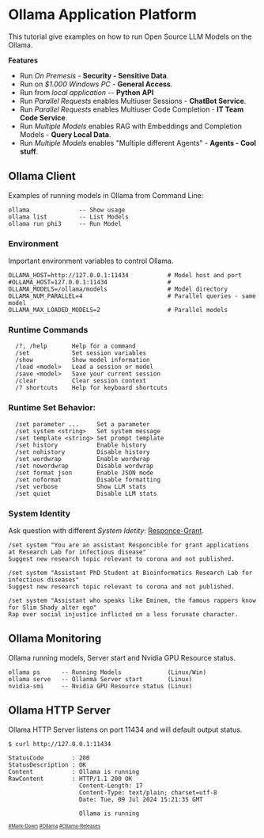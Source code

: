 # Ollama Application Platform
This tutorial give examples on how to run Open Source LLM Models on the Ollama.  

**Features**
* Run *On Premesis* - **Security - Sensitive Data**.
* Run on *$1.000 Windows PC* - **General Access**.
* Run from *local application* -- **Python API** 
* Run *Parallel Requests* enables Multiuser Sessions - **ChatBot Service**.
* Run *Parallel Requests* enables Multiuser Code Completion - **IT Team Code Service**.
* Run *Multiple Models* enables RAG with Embeddings and Completion Models - **Query Local Data**.
* Run *Multiple Models* enables "Multiple different Agents" - **Agents - Cool stuff**.

## Ollama Client
Examples of running models in Ollama from Command Line:
```
ollama              -- Show usage
ollama list         -- List Models
ollama run phi3     -- Run Model
```
### Environment
Important environment variables to control Ollama.
```
OLLAMA_HOST=http://127.0.0.1:11434           # Model host and port
#OLLAMA_HOST=127.0.0.1:11434                 # 
OLLAMA_MODELS=/ollama/models                 # Model directory
OLLAMA_NUM_PARALLEL=4                        # Parallel queries - same model
OLLAMA_MAX_LOADED_MODELS=2                   # Parallel models
```
### Runtime Commands
```
  /?, /help       Help for a command
  /set            Set session variables
  /show           Show model information
  /load <model>   Load a session or model
  /save <model>   Save your current session
  /clear          Clear session context
  /? shortcuts    Help for keyboard shortcuts
```
### Runtime Set Behavior:
```
  /set parameter ...     Set a parameter
  /set system <string>   Set system message
  /set template <string> Set prompt template
  /set history           Enable history
  /set nohistory         Disable history
  /set wordwrap          Enable wordwrap
  /set nowordwrap        Disable wordwrap
  /set format json       Enable JSON mode
  /set noformat          Disable formatting
  /set verbose           Show LLM stats
  /set quiet             Disable LLM stats
```
### System Identity
Ask question with different *System Idetity*: [Responce-Grant](https://github.com/danishdyna/LLM/blob/main/Responce-Grant.md).
```
/set system "You are an assistant Responcible for grant applications at Research Lab for infectious disease"
Suggest new research topic relevant to corona and not published.
```
```
/set system "Assistant PhD Student at Bioinformatics Research Lab for infectious diseases"
Suggest new research topic relevant to corona and not published.
```
```
/set system "Assistant who speaks like Eminem, the famous rappers know for Slim Shady alter ego"
Rap over social injustice inflicted on a less forunate character. 
```
## Ollama Monitoring
Ollama running models, Server start and Nvidia GPU Resource status.
```
ollama ps      -- Running Models             (Linux/Win)
ollama serve   -- Ollanma Server start       (Linux)
nvidia-smi     -- Nvidia GPU Resource status (Linux)
```
## Ollama HTTP Server
Ollama HTTP Server listens on port 11434 and will default output status.
```
$ curl http://127.0.0.1:11434

StatusCode        : 200
StatusDescription : OK
Content           : Ollama is running
RawContent        : HTTP/1.1 200 OK
                    Content-Length: 17
                    Content-Type: text/plain; charset=utf-8
                    Date: Tue, 09 Jul 2024 15:21:35 GMT

                    Ollama is running
```
<sub><sub>
[#Mark-Down](https://daringfireball.net/projects/markdown/)
[#Ollama](https://github.com/ollama)
[#Ollama-Releases](https://github.com/ollama/ollama/releases)
